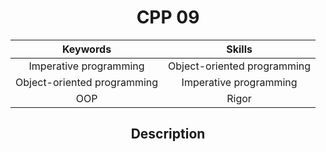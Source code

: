 <h1 align="center">CPP 09</h1>


|Keywords| Skills |
|:-----:|:-------:|
| Imperative programming | Object-oriented programming |
| Object-oriented programming | Imperative programming |
| OOP | Rigor |

<h2 align="center">Description</h2>


